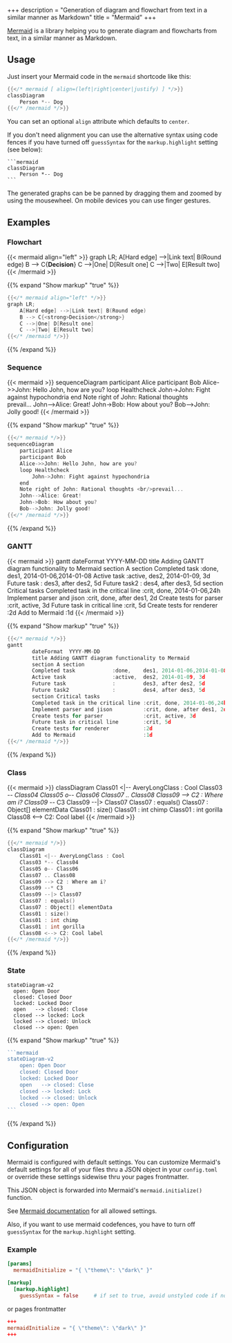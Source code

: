 +++
description = "Generation of diagram and flowchart from text in a similar manner as Markdown"
title = "Mermaid"
+++

[Mermaid](https://mermaidjs.github.io/) is a library helping you to generate diagram and flowcharts from text, in a similar manner as Markdown.

## Usage

Just insert your Mermaid code in the `mermaid` shortcode like this:

````go
{{</* mermaid [ align=(left|right|center|justify) ] */>}}
classDiagram
    Person *-- Dog
{{</* /mermaid */>}}
````

You can set an optional `align` attribute which defaults to `center`.

If you don't need alignment you can use the alternative syntax using code fences if you have turned off `guessSyntax` for the `markup.highlight` setting (see below):

````plaintext
```mermaid
classDiagram
    Person *-- Dog
```
````

The generated graphs can be be panned by dragging them and zoomed by using the mousewheel. On mobile devices you can use finger gestures.

## Examples

### Flowchart

{{< mermaid align="left" >}}
graph LR;
    A[Hard edge] -->|Link text| B(Round edge)
    B --> C{<strong>Decision</strong>}
    C -->|One| D[Result one]
    C -->|Two| E[Result two]
{{< /mermaid >}}

{{% expand "Show markup" "true" %}}
````go
{{</* mermaid align="left" */>}}
graph LR;
    A[Hard edge] -->|Link text| B(Round edge)
    B --> C{<strong>Decision</strong>}
    C -->|One| D[Result one]
    C -->|Two| E[Result two]
{{</* /mermaid */>}}
````
{{% /expand %}}

### Sequence

{{< mermaid >}}
sequenceDiagram
    participant Alice
    participant Bob
    Alice->>John: Hello John, how are you?
    loop Healthcheck
        John->John: Fight against hypochondria
    end
    Note right of John: Rational thoughts <br/>prevail...
    John-->Alice: Great!
    John->Bob: How about you?
    Bob-->John: Jolly good!
{{< /mermaid >}}

{{% expand "Show markup" "true" %}}
````go
{{</* mermaid */>}}
sequenceDiagram
    participant Alice
    participant Bob
    Alice->>John: Hello John, how are you?
    loop Healthcheck
        John->John: Fight against hypochondria
    end
    Note right of John: Rational thoughts <br/>prevail...
    John-->Alice: Great!
    John->Bob: How about you?
    Bob-->John: Jolly good!
{{</* /mermaid */>}}
````
{{% /expand %}}

### GANTT

{{< mermaid >}}
gantt
        dateFormat  YYYY-MM-DD
        title Adding GANTT diagram functionality to Mermaid
        section A section
        Completed task            :done,    des1, 2014-01-06,2014-01-08
        Active task               :active,  des2, 2014-01-09, 3d
        Future task               :         des3, after des2, 5d
        Future task2              :         des4, after des3, 5d
        section Critical tasks
        Completed task in the critical line :crit, done, 2014-01-06,24h
        Implement parser and jison          :crit, done, after des1, 2d
        Create tests for parser             :crit, active, 3d
        Future task in critical line        :crit, 5d
        Create tests for renderer           :2d
        Add to Mermaid                      :1d
{{< /mermaid >}}

{{% expand "Show markup" "true" %}}
````go
{{</* mermaid */>}}
gantt
        dateFormat  YYYY-MM-DD
        title Adding GANTT diagram functionality to Mermaid
        section A section
        Completed task            :done,    des1, 2014-01-06,2014-01-08
        Active task               :active,  des2, 2014-01-09, 3d
        Future task               :         des3, after des2, 5d
        Future task2              :         des4, after des3, 5d
        section Critical tasks
        Completed task in the critical line :crit, done, 2014-01-06,24h
        Implement parser and jison          :crit, done, after des1, 2d
        Create tests for parser             :crit, active, 3d
        Future task in critical line        :crit, 5d
        Create tests for renderer           :2d
        Add to Mermaid                      :1d
{{</* /mermaid */>}}
````
{{% /expand %}}

### Class

{{< mermaid >}}
classDiagram
  Class01 <|-- AveryLongClass : Cool
  Class03 *-- Class04
  Class05 o-- Class06
  Class07 .. Class08
  Class09 --> C2 : Where am i?
  Class09 --* C3
  Class09 --|> Class07
  Class07 : equals()
  Class07 : Object[] elementData
  Class01 : size()
  Class01 : int chimp
  Class01 : int gorilla
  Class08 <--> C2: Cool label
{{< /mermaid >}}

{{% expand "Show markup" "true" %}}
````go
{{</* mermaid */>}}
classDiagram
    Class01 <|-- AveryLongClass : Cool
    Class03 *-- Class04
    Class05 o-- Class06
    Class07 .. Class08
    Class09 --> C2 : Where am i?
    Class09 --* C3
    Class09 --|> Class07
    Class07 : equals()
    Class07 : Object[] elementData
    Class01 : size()
    Class01 : int chimp
    Class01 : int gorilla
    Class08 <--> C2: Cool label
{{</* /mermaid */>}}
````
{{% /expand %}}

### State

````mermaid
stateDiagram-v2
  open: Open Door
  closed: Closed Door
  locked: Locked Door
  open   --> closed: Close
  closed --> locked: Lock
  locked --> closed: Unlock
  closed --> open: Open
````

{{% expand "Show markup" "true" %}}
````go
```mermaid
stateDiagram-v2
    open: Open Door
    closed: Closed Door
    locked: Locked Door
    open   --> closed: Close
    closed --> locked: Lock
    locked --> closed: Unlock
    closed --> open: Open
```
````
{{% /expand %}}

## Configuration

Mermaid is configured with default settings. You can customize Mermaid's default settings for all of your files thru a JSON object in your `config.toml` or override these settings sidewise thru your pages frontmatter.

This JSON object is forwarded into Mermaid's `mermaid.initialize()` function.

See [Mermaid documentation](http://mermaid-js.github.io/mermaid/getting-started/Setup.html#mermaidapi-configuration-defaults) for all allowed settings.

Also, if you want to use mermaid codefences, you have to turn off `guessSyntax` for the `markup.highlight` setting.

### Example

````toml
[params]
  mermaidInitialize = "{ \"theme\": \"dark\" }"

[markup]
  [markup.highlight]
    guessSyntax = false     # if set to true, avoid unstyled code if no language was given but mermaid code fences will not work anymore
````

or pages frontmatter
````toml
+++
mermaidInitialize = "{ \"theme\": \"dark\" }"
+++
````
